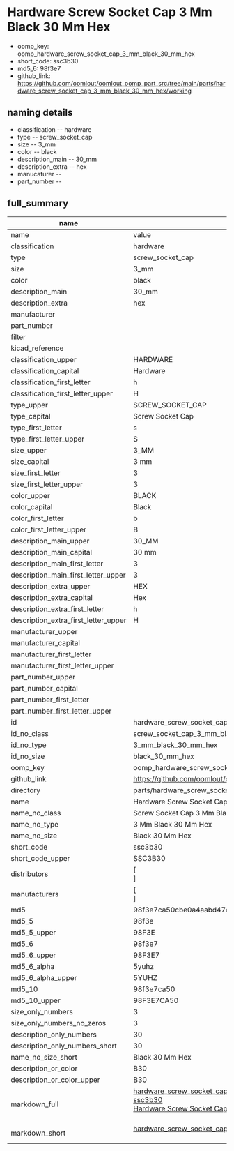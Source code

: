 # Hardware Screw Socket Cap 3 Mm Black 30 Mm Hex

  
* oomp_key: oomp_hardware_screw_socket_cap_3_mm_black_30_mm_hex 
* short_code: ssc3b30
* md5_6: 98f3e7  
* github_link: https://github.com/oomlout/oomlout_oomp_part_src/tree/main/parts/hardware_screw_socket_cap_3_mm_black_30_mm_hex/working  
## naming details
* classification -- hardware
* type -- screw_socket_cap
* size -- 3_mm
* color -- black
* description_main -- 30_mm
* description_extra -- hex
* manucaturer -- 
* part_number -- 





## full_summary
| name | value | 
| --- | --- | 
| name | value | 
| classification | hardware | 
| type | screw_socket_cap | 
| size | 3_mm | 
| color | black | 
| description_main | 30_mm | 
| description_extra | hex | 
| manufacturer |  | 
| part_number |  | 
| filter |  | 
| kicad_reference |  | 
| classification_upper | HARDWARE | 
| classification_capital | Hardware | 
| classification_first_letter | h | 
| classification_first_letter_upper | H | 
| type_upper | SCREW_SOCKET_CAP | 
| type_capital | Screw Socket Cap | 
| type_first_letter | s | 
| type_first_letter_upper | S | 
| size_upper | 3_MM | 
| size_capital | 3 mm | 
| size_first_letter | 3 | 
| size_first_letter_upper | 3 | 
| color_upper | BLACK | 
| color_capital | Black | 
| color_first_letter | b | 
| color_first_letter_upper | B | 
| description_main_upper | 30_MM | 
| description_main_capital | 30 mm | 
| description_main_first_letter | 3 | 
| description_main_first_letter_upper | 3 | 
| description_extra_upper | HEX | 
| description_extra_capital | Hex | 
| description_extra_first_letter | h | 
| description_extra_first_letter_upper | H | 
| manufacturer_upper |  | 
| manufacturer_capital |  | 
| manufacturer_first_letter |  | 
| manufacturer_first_letter_upper |  | 
| part_number_upper |  | 
| part_number_capital |  | 
| part_number_first_letter |  | 
| part_number_first_letter_upper |  | 
| id | hardware_screw_socket_cap_3_mm_black_30_mm_hex | 
| id_no_class | screw_socket_cap_3_mm_black_30_mm_hex | 
| id_no_type | 3_mm_black_30_mm_hex | 
| id_no_size | black_30_mm_hex | 
| oomp_key | oomp_hardware_screw_socket_cap_3_mm_black_30_mm_hex | 
| github_link | https://github.com/oomlout/oomlout_oomp_part_src/tree/main/parts/hardware_screw_socket_cap_3_mm_black_30_mm_hex/working | 
| directory | parts/hardware_screw_socket_cap_3_mm_black_30_mm_hex | 
| name | Hardware Screw Socket Cap 3 Mm Black 30 Mm Hex | 
| name_no_class | Screw Socket Cap 3 Mm Black 30 Mm Hex | 
| name_no_type | 3 Mm Black 30 Mm Hex | 
| name_no_size | Black 30 Mm Hex | 
| short_code | ssc3b30 | 
| short_code_upper | SSC3B30 | 
| distributors | [<br>] | 
| manufacturers | [<br>] | 
| md5 | 98f3e7ca50cbe0a4aabd47d5cb4e15f3 | 
| md5_5 | 98f3e | 
| md5_5_upper | 98F3E | 
| md5_6 | 98f3e7 | 
| md5_6_upper | 98F3E7 | 
| md5_6_alpha | 5yuhz | 
| md5_6_alpha_upper | 5YUHZ | 
| md5_10 | 98f3e7ca50 | 
| md5_10_upper | 98F3E7CA50 | 
| size_only_numbers | 3 | 
| size_only_numbers_no_zeros | 3 | 
| description_only_numbers | 30 | 
| description_only_numbers_short | 30 | 
| name_no_size_short | Black 30 Mm Hex | 
| description_or_color | B30 | 
| description_or_color_upper | B30 | 
| markdown_full | [hardware_screw_socket_cap_3_mm_black_30_mm_hex](https://github.com/oomlout/oomlout_oomp_part_src/tree/main/parts/hardware_screw_socket_cap_3_mm_black_30_mm_hex/working)<br>[ssc3b30](https://github.com/oomlout/oomlout_oomp_part_src/tree/main/parts/hardware_screw_socket_cap_3_mm_black_30_mm_hex/working)<br>[Hardware Screw Socket Cap 3 Mm Black 30 Mm Hex](https://github.com/oomlout/oomlout_oomp_part_src/tree/main/parts/hardware_screw_socket_cap_3_mm_black_30_mm_hex/working)<br><br> | 
| markdown_short | [hardware_screw_socket_cap_3_mm_black_30_mm_hex](https://github.com/oomlout/oomlout_oomp_part_src/tree/main/parts/hardware_screw_socket_cap_3_mm_black_30_mm_hex/working)<br><br> | 
